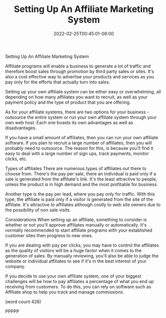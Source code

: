 ﻿---
title: "Setting Up An Affiliate Marketing System"
date: 2022-02-25T00:45:01-08:00
description: "Affiliate Marketing On The Internet Tips for Web Success"
featured_image: "/images/Affiliate Marketing On The Internet.jpg"
tags: ["Affiliate Marketing On The Internet"]
---

Setting Up An Affiliate Marketing System

Affiliate programs will enable a business to generate
a lot of traffic and therefore boost sales through
promotion by third party sales or sites.  It's also
a cost effective way to advertise your products and
services as you pay only for the efforts that 
actually turn into sales.

Setting up your own affiliate system can be either
easy or overwhelming, all depending on how many
affiliates you want to recruit, as well as your
payment policy and the type of product that you are
offering.

As for your affiliate systems, there are two options
for your business - outsource the entire system or
run your own affiliate system through your own
web host.  Each one boasts its own advantages as 
well as disadvantages.

If you have a small amount of affiliates, then you
can run your own affiliate software.  If you plan 
to recruit a large number of affiliates, then you 
will probably need to outsource.  The reason for 
this, is because you'll find it easy to deal with
a large number of sign ups, track payments, monitor
clicks, etc.

Types of affiliates
There are numerous types of affiliates out there
to choose from.  There's the pay per sale, there
an individual is paid only if a sale is generated
from the affiliate's link.  It's the least attractive
to people, unless the product is in high demand 
and the most profitable for business.

Another type is the pay per lead, where you pay
only for traffic.  With this type, the affiliate
is paid only if a visitor is generated from the
site of the affiliate.  It's attractive to affiliates
although costly to web site owners due to the 
possibility of non sale visits.

Considerations
When setting up an affiliate, something to consider
is whether or not you'll approve affiliates manually
or automatically.  It's normally recommended to
start affiliate programs with your established
customer sites then progress to new ones.

If you are dealing with pay per clicks, you may 
have to control the affiliates as the quality of
visitors will be a huge factor when it comes to the
generation of sales.  By manually reviewing, you'll
also be able to judge the website or individual
affiliates to see if it's in the best interest of
your company.

If you decide to use your own affiliate system, one
of your biggest challenges will be how to pay 
affiliates a percentage of what you end up receiving
from customers.  To do this, you can rely on software
such as Affiliate shop to help you track and manage
commissions.

(word count 426)

PPPPP

